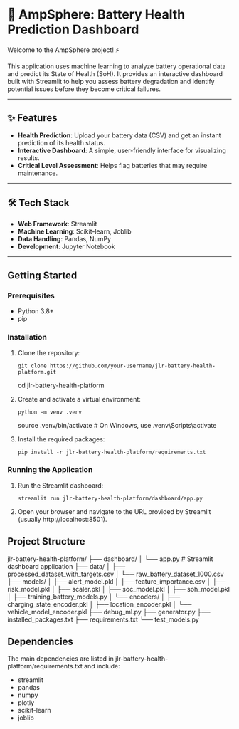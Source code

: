 # 🔋 AmpSphere: Battery Health Prediction Dashboard

Welcome to the AmpSphere project! ⚡️

This application uses machine learning to analyze battery operational data and predict its State of Health (SoH). It provides an interactive dashboard built with Streamlit to help you assess battery degradation and identify potential issues before they become critical failures.



---

## ✨ Features

* **Health Prediction**: Upload your battery data (CSV) and get an instant prediction of its health status.
* **Interactive Dashboard**: A simple, user-friendly interface for visualizing results.
* **Critical Level Assessment**: Helps flag batteries that may require maintenance.

---

## 🛠️ Tech Stack

* **Web Framework**: Streamlit
* **Machine Learning**: Scikit-learn, Joblib
* **Data Handling**: Pandas, NumPy
* **Development**: Jupyter Notebook

---

## Getting Started

### Prerequisites

*   Python 3.8+
*   pip

### Installation

1.  Clone the repository:

        git clone https://github.com/your-username/jlr-battery-health-platform.git
    cd jlr-battery-health-platform
    

2.  Create and activate a virtual environment:

        python -m venv .venv
    source .venv/bin/activate  # On Windows, use .venv\Scripts\activate
    

3.  Install the required packages:

        pip install -r jlr-battery-health-platform/requirements.txt
    

### Running the Application

1.  Run the Streamlit dashboard:

        streamlit run jlr-battery-health-platform/dashboard/app.py
    

2.  Open your browser and navigate to the URL provided by Streamlit (usually http://localhost:8501).

## Project Structure

jlr-battery-health-platform/
├── dashboard/
│   └── app.py              # Streamlit dashboard application
├── data/
│   ├── processed_dataset_with_targets.csv
│   └── raw_battery_dataset_1000.csv
├── models/
│   ├── alert_model.pkl
│   ├── feature_importance.csv
│   ├── risk_model.pkl
│   ├── scaler.pkl
│   ├── soc_model.pkl
│   ├── soh_model.pkl
│   ├── training_battery_models.py
│   └── encoders/
│       ├── charging_state_encoder.pkl
│       ├── location_encoder.pkl
│       └── vehicle_model_encoder.pkl
├── debug_ml.py
├── generator.py
├── installed_packages.txt
├── requirements.txt
└── test_models.py

## Dependencies

The main dependencies are listed in jlr-battery-health-platform/requirements.txt and include:

*   streamlit
*   pandas
*   numpy
*   plotly
*   scikit-learn
*   joblib
